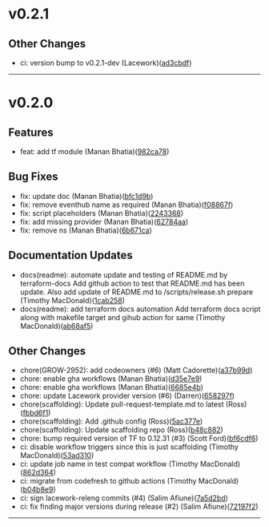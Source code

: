 # v0.2.1

## Other Changes
* ci: version bump to v0.2.1-dev (Lacework)([ad3cbdf](https://github.com/lacework/terraform-azure-microsoft-entra-id-activity-log/commit/ad3cbdf0329beab3bb68686b15c5414ca42e041d))
---
# v0.2.0

## Features
* feat: add tf module (Manan Bhatia)([982ca78](https://github.com/lacework/terraform-azure-microsoft-entra-id-activity-log/commit/982ca781895f274653872c3e775c18c270663d30))
## Bug Fixes
* fix: update doc (Manan Bhatia)([bfc1d9b](https://github.com/lacework/terraform-azure-microsoft-entra-id-activity-log/commit/bfc1d9b6e330947d99ec2dcf84f5970b6d9e9432))
* fix: remove eventhub name as required (Manan Bhatia)([f08867f](https://github.com/lacework/terraform-azure-microsoft-entra-id-activity-log/commit/f08867f54b8d36f68e59cce13922b55e2fce93c3))
* fix: script placeholders (Manan Bhatia)([2243368](https://github.com/lacework/terraform-azure-microsoft-entra-id-activity-log/commit/224336829d090db2d62079048ec6dc30ab799089))
* fix: add missing provider (Manan Bhatia)([62784aa](https://github.com/lacework/terraform-azure-microsoft-entra-id-activity-log/commit/62784aa33b6c23d5ea2d529e9d7b33e9102272df))
* fix: remove ns (Manan Bhatia)([6b671ca](https://github.com/lacework/terraform-azure-microsoft-entra-id-activity-log/commit/6b671ca6dff1124012ab8308e749501d8d6b393f))
## Documentation Updates
* docs(readme): automate update and testing of README.md by terraform-docs Add github action to test that README.md has been update. Also add update of README.md to /scripts/release.sh prepare (Timothy MacDonald)([1cab258](https://github.com/lacework/terraform-azure-microsoft-entra-id-activity-log/commit/1cab2585f0f2f9b65098aaf87302725f6bb06a8c))
* docs(readme): add terraform docs automation Add terraform docs script along with makefile target and gihub action for same (Timothy MacDonald)([ab68af5](https://github.com/lacework/terraform-azure-microsoft-entra-id-activity-log/commit/ab68af56d8dec1e726cbcc490eb2c948fc9bf882))
## Other Changes
* chore(GROW-2952): add codeowners (#6) (Matt Cadorette)([a37b99d](https://github.com/lacework/terraform-azure-microsoft-entra-id-activity-log/commit/a37b99dc914da47a826daf44eee817d900e2ec07))
* chore: enable gha workflows (Manan Bhatia)([d35e7e9](https://github.com/lacework/terraform-azure-microsoft-entra-id-activity-log/commit/d35e7e9063918477f0667c2dd77253ed8b89da60))
* chore: enable gha workflows (Manan Bhatia)([6685e4b](https://github.com/lacework/terraform-azure-microsoft-entra-id-activity-log/commit/6685e4bec15bbe1ffb012877338a519dff94a033))
* chore: update Lacework provider version (#6) (Darren)([658297f](https://github.com/lacework/terraform-azure-microsoft-entra-id-activity-log/commit/658297f474dd6130e81fda4a934349a58b6aa555))
* chore(scaffolding): Update pull-request-template.md to latest (Ross)([fbbd6f1](https://github.com/lacework/terraform-azure-microsoft-entra-id-activity-log/commit/fbbd6f1957013bcd92dacd0b76da26e95ea13940))
* chore(scaffolding): Add .github config (Ross)([5ac377e](https://github.com/lacework/terraform-azure-microsoft-entra-id-activity-log/commit/5ac377e6e4e50a7e255b18b4bbe33ff09898c542))
* chore(scaffolding): Update scaffolding repo (Ross)([b48c882](https://github.com/lacework/terraform-azure-microsoft-entra-id-activity-log/commit/b48c882d15261b88438d79f569b0d1d7b60fc2e4))
* chore: bump required version of TF to 0.12.31 (#3) (Scott Ford)([bf6cdf6](https://github.com/lacework/terraform-azure-microsoft-entra-id-activity-log/commit/bf6cdf68a271cc49560dd66bb60fd590b0b1328c))
* ci: disable workflow triggers since this is just scaffolding (Timothy MacDonald)([53ad310](https://github.com/lacework/terraform-azure-microsoft-entra-id-activity-log/commit/53ad31049c3bf6ef0bae4217cb5bd8ebfd871cd9))
* ci: update job name in test compat workflow (Timothy MacDonald)([862d364](https://github.com/lacework/terraform-azure-microsoft-entra-id-activity-log/commit/862d364e78849dfd988fe8be6f5a6a195e26cc45))
* ci: migrate from codefresh to github actions (Timothy MacDonald)([b04b8e9](https://github.com/lacework/terraform-azure-microsoft-entra-id-activity-log/commit/b04b8e9d7cfc88ad95640e1b48b7b5b82d472c57))
* ci: sign lacework-releng commits (#4) (Salim Afiune)([7a5d2bd](https://github.com/lacework/terraform-azure-microsoft-entra-id-activity-log/commit/7a5d2bd2b5468d6d6e1537bcbdfa0cbbefded641))
* ci: fix finding major versions during release (#2) (Salim Afiune)([72197f2](https://github.com/lacework/terraform-azure-microsoft-entra-id-activity-log/commit/72197f2f20bf5d67710a2bc2d38d4844427e6d77))
---
